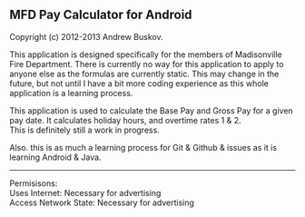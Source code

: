 MFD Pay Calculator for Android
------
Copyright (c) 2012-2013 Andrew Buskov.

This application is designed specifically for the members of Madisonville Fire Department. There is currently no way for this application to apply to anyone else as the formulas are currently static. This may change in the future, but not until I have a bit more coding experience as this whole application is a learning process.
  
This  application is used to calculate the Base Pay and Gross Pay for a given pay date. It calculates holiday hours, and overtime rates 1 & 2.  
This is definitely still a work in progress.

Also. this is as much a learning process for Git & Github & issues as it is learning Android & Java.

---
Permisisons:  
Uses Internet: Necessary for advertising  
Access Network State: Necessary for advertising  
